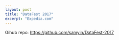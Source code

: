 ```yaml
---
layout: post
title: "DataFest 2017"
excerpt: "Expedia.com"
---
```


Gihub repo: https://github.com/samyin/DataFest-2017
